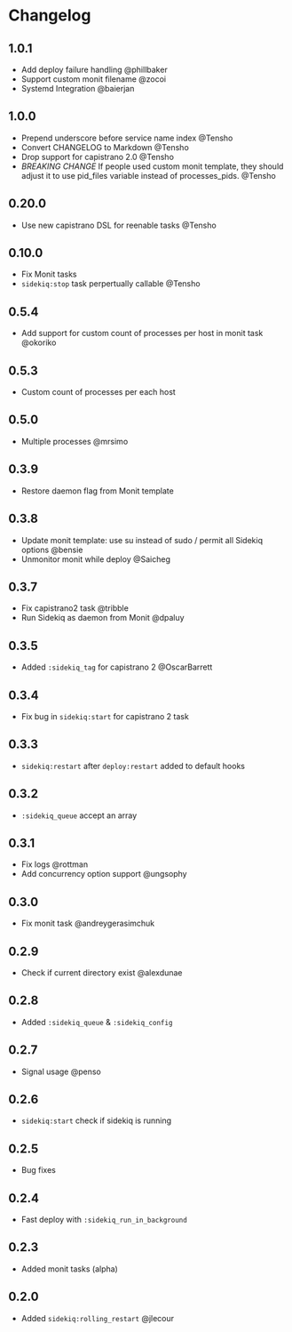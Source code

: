 # Changelog

## 1.0.1
- Add deploy failure handling @phillbaker
- Support custom monit filename @zocoi
- Systemd Integration @baierjan

## 1.0.0

- Prepend underscore before service name index @Tensho
- Convert CHANGELOG to Markdown @Tensho
- Drop support for capistrano 2.0 @Tensho
- *BREAKING CHANGE* If people used custom monit template, they should adjust it to use pid_files variable instead of processes_pids. @Tensho

## 0.20.0

- Use new capistrano DSL for reenable tasks @Tensho

## 0.10.0

- Fix Monit tasks
- `sidekiq:stop` task perpertually callable @Tensho

## 0.5.4
 
 - Add support for custom count of processes per host in monit task @okoriko
 
## 0.5.3
 
 - Custom count of processes per each host
 
## 0.5.0
 
 - Multiple processes @mrsimo
 
## 0.3.9
 
 - Restore daemon flag from Monit template
 
## 0.3.8

- Update monit template: use su instead of sudo / permit all Sidekiq options @bensie
- Unmonitor monit while deploy @Saicheg

## 0.3.7

- Fix capistrano2 task @tribble
- Run Sidekiq as daemon from Monit @dpaluy

## 0.3.5
 
- Added `:sidekiq_tag` for capistrano 2 @OscarBarrett
 
## 0.3.4
 
- Fix bug in `sidekiq:start` for capistrano 2 task
 
## 0.3.3
 
- `sidekiq:restart` after `deploy:restart` added to default hooks
 
## 0.3.2
 
- `:sidekiq_queue` accept an array
 
## 0.3.1
 
- Fix logs @rottman
- Add concurrency option support @ungsophy
 
## 0.3.0
 
- Fix monit task @andreygerasimchuk
 
## 0.2.9
 
- Check if current directory exist @alexdunae
 
## 0.2.8
 
- Added `:sidekiq_queue` & `:sidekiq_config`
 
## 0.2.7
 
- Signal usage @penso
 
## 0.2.6
 
- `sidekiq:start` check if sidekiq is running
 
## 0.2.5
 
- Bug fixes
 
## 0.2.4
 
- Fast deploy with `:sidekiq_run_in_background`
 
## 0.2.3
 
- Added monit tasks (alpha)
 
## 0.2.0
 
- Added `sidekiq:rolling_restart` @jlecour
 

